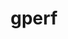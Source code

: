 ---
title: "gperf"
layout: cache
categories: [package, develop]
meta: {"versions": ["3.1"], "compilers": ["gcc@=10.2.1", "gcc@=11.1.0", "gcc@=11.4.0", "gcc@=7.5.0", "oneapi@=2024.2.0", "oneapi@=2024.2.1"], "oss": ["centos7", "ubuntu18.04", "ubuntu20.04", "ubuntu22.04"], "platforms": ["linux"], "targets": ["x86_64_v3"], "stacks": ["data-vis-sdk", "developer-tools", "developer-tools-manylinux2014", "e4s", "e4s-oneapi", "root"], "num_specs": 6, "num_specs_by_stack": {"root": 6, "developer-tools-manylinux2014": 1, "developer-tools": 1, "data-vis-sdk": 1, "e4s": 1, "e4s-oneapi": 2}}
spec_details: [{"hash": "gihvmufut3ryimcxenrujug7lveofqbl", "compiler": "gcc@=10.2.1", "versions": ["3.1"], "os": "centos7", "platform": "linux", "target": "x86_64_v3", "variants": ["build_system=autotools", "patches=3dd36db"], "stacks": ["root", "developer-tools-manylinux2014"], "size": "-", "tarball": "https://binaries.spack.io/develop/build_cache/linux-centos7-x86_64_v3/gcc-10.2.1/gperf-3.1/linux-centos7-x86_64_v3-gcc-10.2.1-gperf-3.1-gihvmufut3ryimcxenrujug7lveofqbl.spack"}, {"hash": "uedzh4c544iqevxh5w5odmzcsua2mpuf", "compiler": "gcc@=7.5.0", "versions": ["3.1"], "os": "ubuntu18.04", "platform": "linux", "target": "x86_64_v3", "variants": ["build_system=autotools", "patches=3dd36db"], "stacks": ["developer-tools", "root"], "size": "-", "tarball": "https://binaries.spack.io/develop/build_cache/linux-ubuntu18.04-x86_64_v3/gcc-7.5.0/gperf-3.1/linux-ubuntu18.04-x86_64_v3-gcc-7.5.0-gperf-3.1-uedzh4c544iqevxh5w5odmzcsua2mpuf.spack"}, {"hash": "5riownbptb5herh3br4s2ebyqgwhiq3v", "compiler": "gcc@=11.1.0", "versions": ["3.1"], "os": "ubuntu20.04", "platform": "linux", "target": "x86_64_v3", "variants": ["build_system=autotools", "patches=3dd36db"], "stacks": ["root", "data-vis-sdk"], "size": "-", "tarball": "https://binaries.spack.io/develop/build_cache/linux-ubuntu20.04-x86_64_v3/gcc-11.1.0/gperf-3.1/linux-ubuntu20.04-x86_64_v3-gcc-11.1.0-gperf-3.1-5riownbptb5herh3br4s2ebyqgwhiq3v.spack"}, {"hash": "j2vp6ofzgsejshsyaz6c7vqjpcb22lb7", "compiler": "gcc@=11.4.0", "versions": ["3.1"], "os": "ubuntu22.04", "platform": "linux", "target": "x86_64_v3", "variants": ["build_system=autotools", "patches=3dd36db"], "stacks": ["e4s", "root"], "size": "-", "tarball": "https://binaries.spack.io/develop/build_cache/linux-ubuntu22.04-x86_64_v3/gcc-11.4.0/gperf-3.1/linux-ubuntu22.04-x86_64_v3-gcc-11.4.0-gperf-3.1-j2vp6ofzgsejshsyaz6c7vqjpcb22lb7.spack"}, {"hash": "pe7tpj22xvktejmbanzeuamkpcylsdl2", "compiler": "oneapi@=2024.2.0", "versions": ["3.1"], "os": "ubuntu22.04", "platform": "linux", "target": "x86_64_v3", "variants": ["build_system=autotools", "patches=3dd36db"], "stacks": ["e4s-oneapi", "root"], "size": "-", "tarball": "https://binaries.spack.io/develop/build_cache/linux-ubuntu22.04-x86_64_v3/oneapi-2024.2.0/gperf-3.1/linux-ubuntu22.04-x86_64_v3-oneapi-2024.2.0-gperf-3.1-pe7tpj22xvktejmbanzeuamkpcylsdl2.spack"}, {"hash": "q7e53rgz5324hcupta3fmbirvmvba6oh", "compiler": "oneapi@=2024.2.1", "versions": ["3.1"], "os": "ubuntu22.04", "platform": "linux", "target": "x86_64_v3", "variants": ["build_system=autotools", "patches=3dd36db"], "stacks": ["e4s-oneapi", "root"], "size": "-", "tarball": "https://binaries.spack.io/develop/build_cache/linux-ubuntu22.04-x86_64_v3/oneapi-2024.2.1/gperf-3.1/linux-ubuntu22.04-x86_64_v3-oneapi-2024.2.1-gperf-3.1-q7e53rgz5324hcupta3fmbirvmvba6oh.spack"}]
---